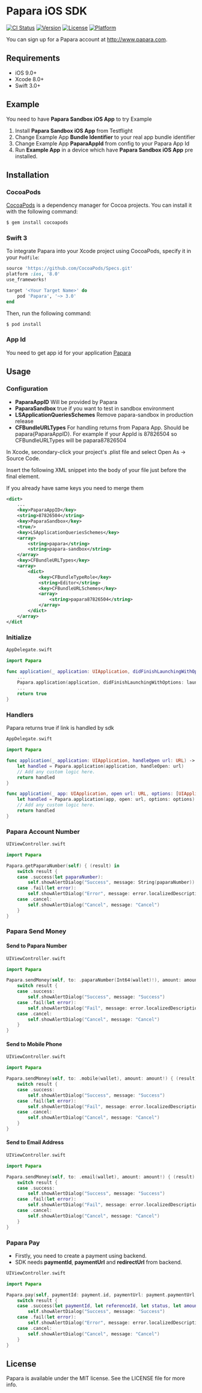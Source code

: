 # Papara iOS SDK

[![CI Status](http://img.shields.io/travis/paparateam/papara-ios.svg?style=flat)](https://travis-ci.org/paparateam/papara-ios)
[![Version](https://img.shields.io/cocoapods/v/Papara.svg?style=flat)](http://cocoapods.org/pods/Papara)
[![License](https://img.shields.io/cocoapods/l/Papara.svg?style=flat)](http://cocoapods.org/pods/Papara)
[![Platform](https://img.shields.io/cocoapods/p/Papara.svg?style=flat)](http://cocoapods.org/pods/Papara)

You can sign up for a Papara account at http://www.papara.com.

## Requirements

- iOS 9.0+
- Xcode 8.0+
- Swift 3.0+

## Example

You need to have **Papara Sandbox iOS App** to try Example

1. Install **Papara Sandbox iOS App** from Testflight 
2. Change Example App **Bundle Identifier** to your real app bundle identifier
3. Change Example App **PaparaAppId** from config to your Papara App Id
4. Run **Example App** in a device which have **Papara Sandbox iOS App** pre installed.

## Installation

### CocoaPods
[CocoaPods](http://cocoapods.org) is a dependency manager for Cocoa projects. You can install it with the following command:

```bash
$ gem install cocoapods
```

### Swift 3

To integrate Papara into your Xcode project using CocoaPods, specify it in your `Podfile`:

```ruby
source 'https://github.com/CocoaPods/Specs.git'
platform :ios, '8.0'
use_frameworks!

target '<Your Target Name>' do
    pod 'Papara', '~> 3.0'
end
```

Then, run the following command:

```bash
$ pod install
```

### 

### App Id

You need to get app id for your application [Papara](http://www.papara.com)

## Usage

### Configuration

* **PaparaAppID** Will be provided by Papara
* **PaparaSandbox** true if you want to test in sandbox environment
* **LSApplicationQueriesSchemes** Remove papara-sandbox in production release
* **CFBundleURLTypes** For handling returns from Papara App. Should be papara{PaparaAppID}. For example if your AppId is 87826504 so CFBundleURLTypes will be papara87826504


In Xcode, secondary-click your project's .plist file and select Open As -> Source Code.

Insert the following XML snippet into the body of your file just before the final </dict> element.

If you already have same keys you need to merge them

```xml
<dict>
	...
	<key>PaparaAppID</key>
	<string>87826504</string>
	<key>PaparaSandbox</key>
	<true/>
	<key>LSApplicationQueriesSchemes</key>
	<array>
		<string>papara</string>
		<string>papara-sandbox</string>
	</array>
	<key>CFBundleURLTypes</key>
	<array>
		<dict>
			<key>CFBundleTypeRole</key>
			<string>Editor</string>
			<key>CFBundleURLSchemes</key>
			<array>
				<string>papara87826504</string>
			</array>
		</dict>
	</array>
</dict
```

### Initialize

```swift
AppDelegate.swift

import Papara

func application(_ application: UIApplication, didFinishLaunchingWithOptions launchOptions: [UIApplicationLaunchOptionsKey: Any]?) -> Bool {
	...
    Papara.application(application, didFinishLaunchingWithOptions: launchOptions)
    ...
    return true
}

```

### Handlers

Papara returns true if link is handled by sdk

```swift
AppDelegate.swift

import Papara

func application(_ application: UIApplication, handleOpen url: URL) -> Bool {
    let handled = Papara.application(application, handleOpen: url)
    // Add any custom logic here.
    return handled
}

func application(_ app: UIApplication, open url: URL, options: [UIApplicationOpenURLOptionsKey : Any]) -> Bool {
    let handled = Papara.application(app, open: url, options: options)
    // Add any custom logic here.
    return handled
}
```

### Papara Account Number

```swift
UIViewController.swift

import Papara

Papara.getPaparaNumber(self) { (result) in
    switch result {
    case .success(let paparaNumber):
        self.showAlertDialog("Success", message: String(paparaNumber))
    case .fail(let error):
        self.showAlertDialog("Error", message: error.localizedDescription)
    case .cancel:
        self.showAlertDialog("Cancel", message: "Cancel")
    }
}
```

### Papara Send Money

#### Send to Papara Number

```swift
UIViewController.swift

import Papara

Papara.sendMoney(self, to: .paparaNumber(Int64(wallet)!), amount: amount!) { (result) in
    switch result {
    case .success:
        self.showAlertDialog("Success", message: "Success")
    case .fail(let error):
        self.showAlertDialog("Fail", message: error.localizedDescription)
    case .cancel:
        self.showAlertDialog("Cancel", message: "Cancel")
    }
}
```

#### Send to Mobile Phone

```swift
UIViewController.swift

import Papara

Papara.sendMoney(self, to: .mobile(wallet), amount: amount!) { (result) in
    switch result {
    case .success:
        self.showAlertDialog("Success", message: "Success")
    case .fail(let error):
        self.showAlertDialog("Fail", message: error.localizedDescription)
    case .cancel:
        self.showAlertDialog("Cancel", message: "Cancel")
    }
}
```

#### Send to Email Address

```swift
UIViewController.swift

import Papara

Papara.sendMoney(self, to: .email(wallet), amount: amount!) { (result) in
    switch result {
    case .success:
        self.showAlertDialog("Success", message: "Success")
    case .fail(let error):
        self.showAlertDialog("Fail", message: error.localizedDescription)
    case .cancel:
        self.showAlertDialog("Cancel", message: "Cancel")
    }
}
```

### Papara Pay

* Firstly, you need to create a payment using backend.
* SDK needs **paymentId**, **paymentUrl** and **redirectUrl** from backend.

```swift
UIViewController.swift

import Papara

Papara.pay(self, paymentId: payment.id, paymentUrl: payment.paymentUrl, redirectUrl: payment.redirectUrl) { (result) in
    switch result {
    case .success(let paymentId, let referenceId, let status, let amount):
        self.showAlertDialog("Success", message: "Success")
    case .fail(let error):
        self.showAlertDialog("Error", message: error.localizedDescription)
    case .cancel:
        self.showAlertDialog("Cancel", message: "Cancel")
    }
}
```

## License

Papara is available under the MIT license. See the LICENSE file for more info.
